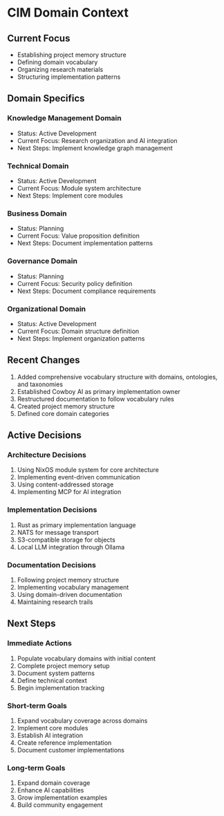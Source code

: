 # CIM Domain Context

## Current Focus
- Establishing project memory structure
- Defining domain vocabulary
- Organizing research materials
- Structuring implementation patterns

## Domain Specifics

### Knowledge Management Domain
- Status: Active Development
- Current Focus: Research organization and AI integration
- Next Steps: Implement knowledge graph management

### Technical Domain
- Status: Active Development
- Current Focus: Module system architecture
- Next Steps: Implement core modules

### Business Domain
- Status: Planning
- Current Focus: Value proposition definition
- Next Steps: Document implementation patterns

### Governance Domain
- Status: Planning
- Current Focus: Security policy definition
- Next Steps: Document compliance requirements

### Organizational Domain
- Status: Active Development
- Current Focus: Domain structure definition
- Next Steps: Implement organization patterns

## Recent Changes
1. Added comprehensive vocabulary structure with domains, ontologies, and taxonomies
2. Established Cowboy AI as primary implementation owner
3. Restructured documentation to follow vocabulary rules
4. Created project memory structure
5. Defined core domain categories

## Active Decisions

### Architecture Decisions
1. Using NixOS module system for core architecture
2. Implementing event-driven communication
3. Using content-addressed storage
4. Implementing MCP for AI integration

### Implementation Decisions
1. Rust as primary implementation language
2. NATS for message transport
3. S3-compatible storage for objects
4. Local LLM integration through Ollama

### Documentation Decisions
1. Following project memory structure
2. Implementing vocabulary management
3. Using domain-driven documentation
4. Maintaining research trails

## Next Steps

### Immediate Actions
1. Populate vocabulary domains with initial content
2. Complete project memory setup
3. Document system patterns
4. Define technical context
5. Begin implementation tracking

### Short-term Goals
1. Expand vocabulary coverage across domains
2. Implement core modules
3. Establish AI integration
4. Create reference implementation
5. Document customer implementations

### Long-term Goals
1. Expand domain coverage
2. Enhance AI capabilities
3. Grow implementation examples
4. Build community engagement 